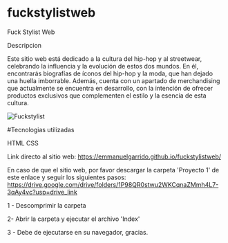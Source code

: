 # fuckstylistweb
Fuck Stylist Web

Descripcion 

Este sitio web está dedicado a la cultura del hip-hop y al streetwear, celebrando la influencia y la evolución de estos dos mundos. En él, encontrarás biografías de íconos del hip-hop y la moda, que han dejado una huella imborrable. Además, cuenta con un apartado de merchandising que actualmente se encuentra en desarrollo, con la intención de ofrecer productos exclusivos que complementen el estilo y la esencia de esta cultura.


![Fuckstylist](https://github.com/user-attachments/assets/f0087bf7-4922-446f-962a-cfad49643585)



#Tecnologias utilizadas

HTML
CSS


Link directo al sitio web: https://emmanuelgarrido.github.io/fuckstylistweb/

En caso de que el sitio web, por favor descargar la carpeta 'Proyecto 1' de este enlace y seguir los siguientes pasos: https://drive.google.com/drive/folders/1P98QR0stwu2WKCqnaZMmh4L7-3qAy4vc?usp=drive_link

1 - Descomprimir la carpeta

2- Abrir la carpeta y ejecutar el archivo 'Index'

3 - Debe de ejecutarse en su navegador, gracias.

